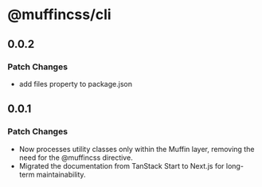 # @muffincss/cli

## 0.0.2

### Patch Changes

- add files property to package.json

## 0.0.1

### Patch Changes

- Now processes utility classes only within the Muffin layer, removing the need for the @muffincss directive.
- Migrated the documentation from TanStack Start to Next.js for long-term maintainability.
